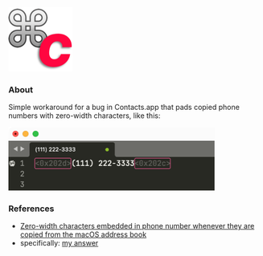<img src="./icon.png" width=128>

### About

Simple workaround for a bug in Contacts.app that pads copied phone numbers with zero-width characters, like this:

<img src="./zwsp.png" width=410>

### References

- [Zero-width characters embedded in phone number whenever they are copied from the macOS address book](https://apple.stackexchange.com/questions/337101/zero-width-characters-embedded-in-phone-number-whenever-they-are-copied-from-the)
- specifically: [my answer](https://apple.stackexchange.com/a/350404/100302)
